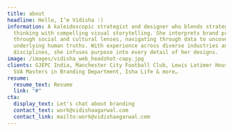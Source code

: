 ```yaml
---
title: about
headline: Hello, I’m Vidisha :)
information: A kaleidoscopic strategist and designer who blends strategic
  thinking with compelling visual storytelling. She interprets brand problems
  through social and cultural lenses, navigating through data to uncover
  underlying human truths. With experience across diverse industries and
  disciplines, she infuses purpose into every detail of her designs.
image: /images/vidisha_web_headshot-copy.jpg
clients: GJEPC India, Manchester City Football Club, Lewis Latimer House Museum,
  SVA Masters in Branding Department, Isha Life & more…
resume:
  resume_text: Resume
  link: "#"
cta:
  display_text: Let's chat about branding
  contact_text: work@vidishaagarwal.com
  contact_link: mailto:work@vidishaagarwal.com
---
```

